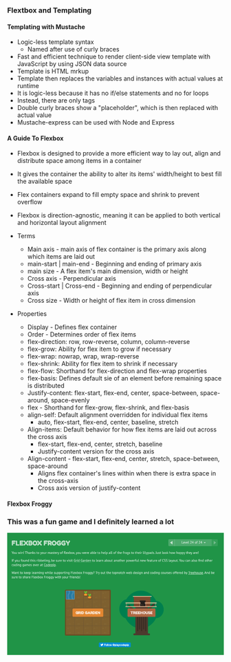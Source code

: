 ### Flextbox and Templating

#### Templating with Mustache

* Logic-less template syntax
  * Named after use of curly braces
* Fast and efficient technique to render client-side view template with JavaScript by using JSON data source
* Template is HTML mrkup
* Template then replaces the variables and instances with actual values at runtime
* It is logic-less because it has no if/else statements and no for loops
* Instead, there are only tags
* Double curly braces show a "placeholder", which is then replaced with actual value
* Mustache-express  can be used with Node and Express

#### A Guide To Flexbox

* Flexbox is designed to provide a more efficient way to lay out, align and distribute space among items in a container
* It gives the container the ability to alter its items' width/height to best fill the available space
* Flex containers expand to fill empty space and shrink to prevent overflow
* Flexbox is direction-agnostic, meaning it can be applied to both vertical and horizontal layout alignment

* Terms
  * Main axis - main axis of flex container is the primary axis along which items are laid out
  * main-start | main-end - Beginning and ending of primary axis
  * main size - A flex item's main dimension, width or height
  * Cross axis - Perpendicular axis
  * Cross-start | Cross-end - Beginning and ending of perpendicular axis
  * Cross size - Width or height of flex item in cross dimension

* Properties
  * Display - Defines flex container
  * Order - Determines order of flex items
  * flex-direction: row, row-reverse, column, column-reverse
  * flex-grow: Ability for flex item to grow if necessary
  * flex-wrap: nowrap, wrap, wrap-reverse
  * flex-shrink: Ability for flex item to shrink if necessary
  * flex-flow: Shorthand for flex-direction and flex-wrap properties
  * flex-basis: Defines default sie of an element before remaining space is distributed
  * Justify-content: flex-start, flex-end, center, space-between, space-around, space-evenly
  * flex - Shorthand for flex-grow, flex-shrink, and flex-basis
  * align-self: Default alignment overridden for individual flex items
    * auto, flex-start, flex-end, center, baseline, stretch
  * Align-items: Default behavior for how flex items are laid out across the cross axis
    * flex-start, flex-end, center, stretch, baseline
    * Justify-content version for the cross axis
  * Align-content - flex-start, flex-end, center, stretch, space-between, space-around
    * Aligns flex container's lines within when there is extra space in the cross-axis
    * Cross axis version of justify-content

#### Flexbox Froggy

### This was a fun game and I definitely learned a lot

![flexbox froggy](flexbox_froggy.png)